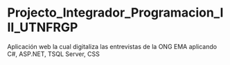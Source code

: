 # Projecto_Integrador_Programacion_III_UTNFRGP
Aplicación web la cual digitaliza las entrevistas de la ONG EMA aplicando C#, ASP.NET, TSQL Server, CSS
